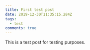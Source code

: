 ```yaml
---
title: First test post
date: 2019-12-30T11:35:15.284Z
tags:
  - test
comments: true
---
```

This is a test post for testing purposes.
